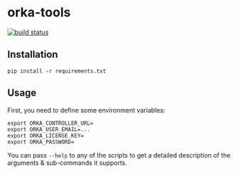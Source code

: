 # orka-tools

[![build status](https://github.com/voyages-sncf-technologies/orka-tools/workflows/build/badge.svg)](https://github.com/voyages-sncf-technologies/orka-tools/actions?query=branch%3Amaster)

## Installation

    pip install -r requirements.txt

## Usage

First, you need to define some environment variables:

    export ORKA_CONTROLLER_URL=
    export ORKA_USER_EMAIL=...
    export ORKA_LICENSE_KEY=
    export ORKA_PASSWORD=

You can pass `--help` to any of the scripts to get a detailed description of the arguments & sub-commands it supports.
